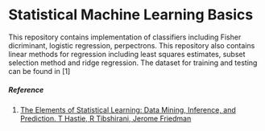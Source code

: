 # Statistical Machine Learning Basics

This repository contains implementation of classifiers including Fisher dicriminant, logistic regression, perpectrons. This repository also contains linear methods for regression including least squares estimates, subset selection method and ridge regression. The dataset for training and testing can be found in [1]


##### Reference
1. [The Elements of Statistical Learning: Data Mining, Inference, and Prediction. T Hastie, R Tibshirani, Jerome Friedman](http://statweb.stanford.edu/~tibs/ElemStatLearn/)
